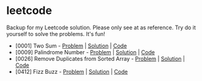 # leetcode

Backup for my Leetcode solution.
Please only see at as reference.
Try do it yourself to solve the problems.
It's fun!

- [0001] Two Sum - [Problem](https://leetcode.com/problems/two-sum/description/) | [Solution](https://www.junian.net/leetcode/two-sum-hash-table/) | [Code](/src/two-sum/)
- [0009] Palindrome Number - [Problem](https://leetcode.com/problems/palindrome-number/description/) | [Solution](https://www.junian.net/leetcode/palindrome-number/) | [Code](/src/palindrome-number/)
- [0026] Remove Duplicates from Sorted Array - [Problem](https://leetcode.com/problems/remove-duplicates-from-sorted-array/description/) | [Solution](https://www.junian.net/leetcode/remove-duplicates-from-sorted-array/) | [Code](/src/remove-duplicates-from-sorted-array/)
- [0412] Fizz Buzz - [Problem](https://leetcode.com/problems/fizz-buzz/description/) | [Solution](https://www.junian.net/leetcode/fizz-buzz/) | [Code](./src/fizz-buzz/)
